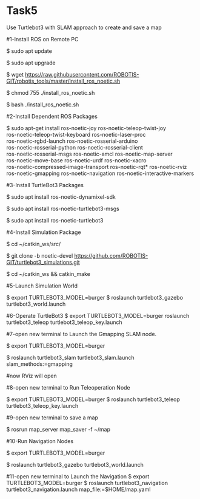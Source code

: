 # Task5
Use Turtlebot3 with SLAM approach to create and save a map

#1-Install ROS on Remote PC

$ sudo apt update

$ sudo apt upgrade

$ wget https://raw.githubusercontent.com/ROBOTIS-GIT/robotis_tools/master/install_ros_noetic.sh

$ chmod 755 ./install_ros_noetic.sh 

$ bash ./install_ros_noetic.sh

#2-Install Dependent ROS Packages

$ sudo apt-get install ros-noetic-joy ros-noetic-teleop-twist-joy \
  ros-noetic-teleop-twist-keyboard ros-noetic-laser-proc \
  ros-noetic-rgbd-launch ros-noetic-rosserial-arduino \
  ros-noetic-rosserial-python ros-noetic-rosserial-client \
  ros-noetic-rosserial-msgs ros-noetic-amcl ros-noetic-map-server \
  ros-noetic-move-base ros-noetic-urdf ros-noetic-xacro \
  ros-noetic-compressed-image-transport ros-noetic-rqt* ros-noetic-rviz \
  ros-noetic-gmapping ros-noetic-navigation ros-noetic-interactive-markers
  
#3-Install TurtleBot3 Packages
  
$ sudo apt install ros-noetic-dynamixel-sdk

$ sudo apt install ros-noetic-turtlebot3-msgs

$ sudo apt install ros-noetic-turtlebot3

#4-Install Simulation Package

$ cd ~/catkin_ws/src/

$ git clone -b noetic-devel https://github.com/ROBOTIS-GIT/turtlebot3_simulations.git

$ cd ~/catkin_ws && catkin_make


#5-Launch Simulation World 

$ export TURTLEBOT3_MODEL=burger
$ roslaunch turtlebot3_gazebo turtlebot3_world.launch


#6-Operate TurtleBot3
$ export TURTLEBOT3_MODEL=burger
roslaunch turtlebot3_teleop turtlebot3_teleop_key.launch

#7-open new terminal to Launch the Gmapping SLAM node.

$ export TURTLEBOT3_MODEL=burger

$ roslaunch turtlebot3_slam turtlebot3_slam.launch slam_methods:=gmapping

 #now RViz will open
 
#8-open new terminal to Run Teleoperation Node
 
$ export TURTLEBOT3_MODEL=burger
$ roslaunch turtlebot3_teleop turtlebot3_teleop_key.launch

#9-open new terminal to save a map

$ rosrun map_server map_saver -f ~/map

#10-Run Navigation Nodes

$ export TURTLEBOT3_MODEL=burger

$ roslaunch turtlebot3_gazebo turtlebot3_world.launch

#11-open new terminal to Launch the Navigation
$ export TURTLEBOT3_MODEL=burger
$ roslaunch turtlebot3_navigation turtlebot3_navigation.launch map_file:=$HOME/map.yaml
